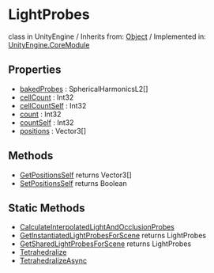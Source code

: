 # LightProbes
class in UnityEngine
 / Inherits from: <a href="https://docs.unity3d.com/6000.1/Documentation/ScriptReference/Object.html">Object</a> / Implemented in: <a href="https://docs.unity3d.com/6000.1/Documentation/ScriptReference/UnityEngine.CoreModule.html">UnityEngine.CoreModule</a>

## Properties
- <a href="https://docs.unity3d.com/6000.1/Documentation/ScriptReference/LightProbes-bakedProbes.html">bakedProbes</a> : SphericalHarmonicsL2[]
- <a href="https://docs.unity3d.com/6000.1/Documentation/ScriptReference/LightProbes-cellCount.html">cellCount</a> : Int32
- <a href="https://docs.unity3d.com/6000.1/Documentation/ScriptReference/LightProbes-cellCountSelf.html">cellCountSelf</a> : Int32
- <a href="https://docs.unity3d.com/6000.1/Documentation/ScriptReference/LightProbes-count.html">count</a> : Int32
- <a href="https://docs.unity3d.com/6000.1/Documentation/ScriptReference/LightProbes-countSelf.html">countSelf</a> : Int32
- <a href="https://docs.unity3d.com/6000.1/Documentation/ScriptReference/LightProbes-positions.html">positions</a> : Vector3[]

## Methods
- <a href="https://docs.unity3d.com/6000.1/Documentation/ScriptReference/LightProbes.GetPositionsSelf.html">GetPositionsSelf</a> returns Vector3[]
- <a href="https://docs.unity3d.com/6000.1/Documentation/ScriptReference/LightProbes.SetPositionsSelf.html">SetPositionsSelf</a> returns Boolean

## Static Methods
- <a href="https://docs.unity3d.com/6000.1/Documentation/ScriptReference/LightProbes.CalculateInterpolatedLightAndOcclusionProbes.html">CalculateInterpolatedLightAndOcclusionProbes</a>
- <a href="https://docs.unity3d.com/6000.1/Documentation/ScriptReference/LightProbes.GetInstantiatedLightProbesForScene.html">GetInstantiatedLightProbesForScene</a> returns LightProbes
- <a href="https://docs.unity3d.com/6000.1/Documentation/ScriptReference/LightProbes.GetSharedLightProbesForScene.html">GetSharedLightProbesForScene</a> returns LightProbes
- <a href="https://docs.unity3d.com/6000.1/Documentation/ScriptReference/LightProbes.Tetrahedralize.html">Tetrahedralize</a>
- <a href="https://docs.unity3d.com/6000.1/Documentation/ScriptReference/LightProbes.TetrahedralizeAsync.html">TetrahedralizeAsync</a>
